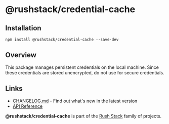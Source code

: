 # @rushstack/credential-cache

## Installation

`npm install @rushstack/credential-cache --save-dev`

## Overview

This package manages persistent credentials on the local machine. Since these credentials are stored unencrypted, do not use for secure credentials.

## Links

- [CHANGELOG.md](
  https://github.com/microsoft/rushstack/blob/main/libraries/credential-cache/CHANGELOG.md) - Find
  out what's new in the latest version
- [API Reference](https://api.rushstack.io/pages/credential-cache/)

**@rushstack/credential-cache** is part of the [Rush Stack](https://rushstack.io/) family of projects.
